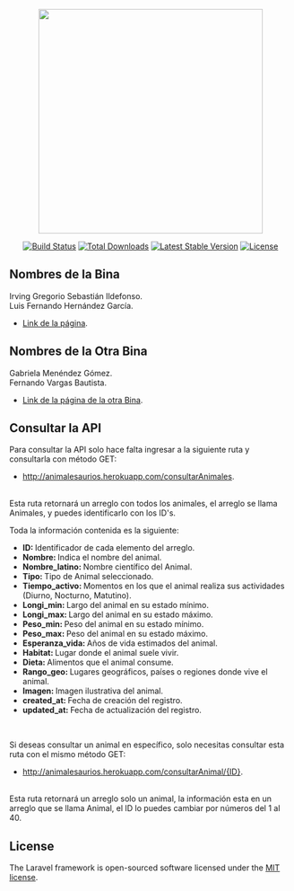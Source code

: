 <p align="center"><a href="https://laravel.com" target="_blank"><img src="https://raw.githubusercontent.com/laravel/art/master/logo-lockup/5%20SVG/2%20CMYK/1%20Full%20Color/laravel-logolockup-cmyk-red.svg" width="400"></a></p>

<p align="center">
<a href="https://travis-ci.org/laravel/framework"><img src="https://travis-ci.org/laravel/framework.svg" alt="Build Status"></a>
<a href="https://packagist.org/packages/laravel/framework"><img src="https://img.shields.io/packagist/dt/laravel/framework" alt="Total Downloads"></a>
<a href="https://packagist.org/packages/laravel/framework"><img src="https://img.shields.io/packagist/v/laravel/framework" alt="Latest Stable Version"></a>
<a href="https://packagist.org/packages/laravel/framework"><img src="https://img.shields.io/packagist/l/laravel/framework" alt="License"></a>
</p>


## Nombres de la Bina
Irving Gregorio Sebastián Ildefonso. <br>
Luis Fernando Hernández García.

- [Link de la página](http://animalesaurios.herokuapp.com/).


## Nombres de la Otra Bina
Gabriela Menéndez Gómez. <br>
Fernando Vargas Bautista.
- [Link de la página de la otra Bina](http://dinoanimales.herokuapp.com/).


## Consultar la API

Para consultar la API solo hace falta ingresar a la siguiente ruta y consultarla con método GET:
- http://animalesaurios.herokuapp.com/consultarAnimales.
<br>
Esta ruta retornará un arreglo con todos los animales, el arreglo se llama Animales, y puedes identificarlo con los ID's.

Toda la información contenida es la siguiente:
- <b>ID: </b>Identificador de cada elemento del arreglo.
- <b>Nombre: </b>Indica el nombre del animal.
- <b>Nombre_latino: </b> Nombre científico del Animal.
- <b>Tipo: </b> Tipo de Animal seleccionado.
- <b>Tiempo_activo: </b>Momentos en los que el animal realiza sus actividades (Diurno, Nocturno, Matutino).
- <b>Longi_min: </b>Largo del animal en su estado mínimo.
- <b>Longi_max: </b>Largo del animal en su estado máximo.
- <b>Peso_min: </b>Peso del animal en su estado mínimo.
- <b>Peso_max: </b>Peso del animal en su estado máximo.
- <b>Esperanza_vida: </b>Años de vida estimados del animal.
- <b>Habitat: </b>Lugar donde el animal suele vivir.
- <b>Dieta: </b>Alimentos que el animal consume.
- <b>Rango_geo: </b>Lugares geográficos, países o regiones donde vive el animal.
- <b>Imagen: </b>Imagen ilustrativa del animal.
- <b>created_at: </b>Fecha de creación del registro.
- <b>updated_at: </b>Fecha de actualización del registro.
<br>

Si deseas consultar un animal en específico, solo necesitas consultar esta ruta con el mismo método GET:
- http://animalesaurios.herokuapp.com/consultarAnimal/{ID}.
<br>
Esta ruta retornará un arreglo solo un animal, la información esta en un arreglo que se llama Animal, el ID lo puedes cambiar por números del 1 al 40.

## License

The Laravel framework is open-sourced software licensed under the [MIT license](https://opensource.org/licenses/MIT).
